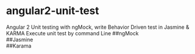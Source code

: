 # angular2-unit-test
Angular 2 Unit testing with ngMock, write Behavior Driven test in Jasmine &amp; KARMA Execute unit test by command Line
##ngMock
<br>
##Jasmine 
<br>
##Karama

